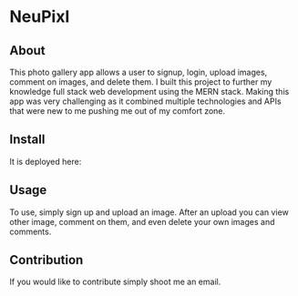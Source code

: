 # NeuPixl

## About
This photo gallery app allows a user to signup, login, upload images, comment on images, and delete them. I built this project to further my knowledge full stack web development using the MERN stack. Making this app was very challenging as it combined multiple technologies and APIs that were new to me pushing me out of my comfort zone.

## Install

It is deployed here:

## Usage

To use, simply sign up and upload an image. After an upload you can view other image, comment on them, and even delete your own images and comments.

## Contribution

If you would like to contribute simply shoot me an email. 